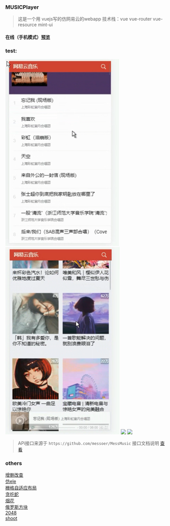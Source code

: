 ### MUSICPlayer
> 这是一个用 vuejs写的仿网易云的webapp
> 技术栈：vue vue-router vue-resource mint-ui

#### 在线（手机模式）[预览](https://yxrbws.github.io/musicPlay/)

### test:
![](./test/3.png)
![](./test/4.png)
![](./test/1.gif)
![](./test/2.gif)


> APi接口来源于 `https://github.com/messoer/MessMusic` 接口文档说明 [查看](https://messoer.github.io/mess-api-doc/#/)

### others
[增删改查](https://yxrbws.github.io/test/Buy/dist/index.html#/index)        
[仿ele](https://yxrbws.github.io/test/node-vue/dist/index.html)          
[栅格自适应布局](https://yxrbws.github.io/test/boostrap4.x/index.html)           
[贪吃蛇](https://yxrbws.github.io/test/Snake/snake.html)          
[烟花](https://yxrbws.github.io/test/Fireworks/index.html)          
[俄罗斯方块](https://yxrbws.github.io/test/Tetris/tetris.html)               
[2048](https://yxrbws.github.io/test/2048/index.html)         
[shoot](https://yxrbws.github.io/test/shoot/simple-shoot.html)      
